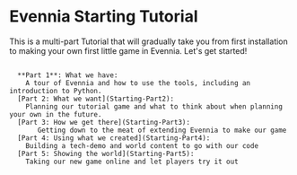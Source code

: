 # Evennia Starting Tutorial

This is a multi-part Tutorial that will gradually take you from first installation to making your 
own first little game in Evennia. Let's get started! 

```sidebar:: Parts of the Starting tutorial

  **Part 1**: What we have:
    A tour of Evennia and how to use the tools, including an introduction to Python.
  [Part 2: What we want](Starting-Part2):
    Planning our tutorial game and what to think about when planning your own in the future.
  [Part 3: How we get there](Starting-Part3): 
       Getting down to the meat of extending Evennia to make our game
  [Part 4: Using what we created](Starting-Part4):
    Building a tech-demo and world content to go with our code
  [Part 5: Showing the world](Starting-Part5):
    Taking our new game online and let players try it out
```
